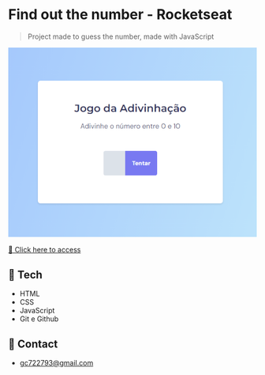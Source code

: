 # Find out the number - Rocketseat

> Project made to guess the number, made with JavaScript

![preview](./assets/preview.png)


[🔗 Click here to access](https://gusfngg.github.io/find-out-the-number-rocketseat/)

## 🔧 Tech

- HTML
- CSS
- JavaScript
- Git e Github

## 📧 Contact

- gc722793@gmail.com
